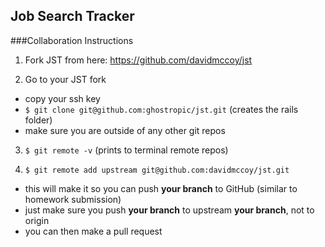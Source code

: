 ## Job Search Tracker

###Collaboration Instructions

1. Fork JST from here: https://github.com/davidmccoy/jst

2. Go to your JST fork
* copy your ssh key
* ```$ git clone git@github.com:ghostropic/jst.git``` (creates the rails folder)
* make sure you are outside of any other git repos

3. ```$ git remote -v``` (prints to terminal remote repos)

4. ```$ git remote add upstream git@github.com:davidmccoy/jst.git```
* this will make it so you can push __your branch__ to GitHub (similar to homework submission)
* just make sure you push __your branch__ to upstream __your branch__, not to origin
* you can then make a pull request